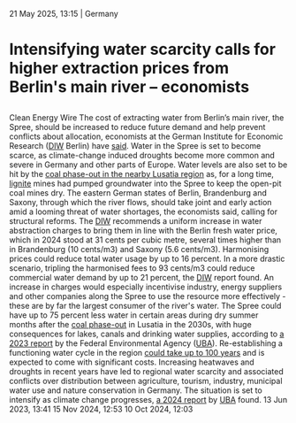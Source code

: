 21 May 2025, 13:15
| 
Germany
# Intensifying water scarcity calls for higher extraction prices from Berlin's main river – economists 
## 
Clean Energy Wire
The cost of extracting water from Berlin’s main river, the Spree, should be increased to reduce future demand and help prevent conflicts about allocation, economists at the German Institute for Economic Research ([DIW](https://www.cleanenergywire.org/experts/diw-german-institute-economic-research) Berlin) have [said](https://www.diw.de/de/diw_01.c.953841.de/hoehere_wasserentgelte_und_strukturreformen_koennten_wasserknappheit_an_der_spree_verringern.html). Water in the Spree is set to become scarce, as climate-change induced droughts become more common and severe in Germany and other parts of Europe. Water levels are also set to be hit by the [coal phase-out in the nearby Lusatia region](https://www.cleanenergywire.org/news/eastern-german-coal-phase-out-threatens-regional-water-supply-report) as, for a long time, [lignite](https://www.cleanenergywire.org/glossary/letter_l#lignite) mines had pumped groundwater into the Spree to keep the open-pit coal mines dry. 
The eastern German states of Berlin, Brandenburg and Saxony, through which the river flows, should take joint and early action amid a looming threat of water shortages, the economists said, calling for structural reforms. The [DIW](https://www.cleanenergywire.org/experts/diw-german-institute-economic-research) recommends a uniform increase in water abstraction charges to bring them in line with the Berlin fresh water price, which in 2024 stood at 31 cents per cubic metre, several times higher than in Brandenburg (10 cents/m3) and Saxony (5.6 cents/m3).
Harmonising prices could reduce total water usage by up to 16 percent. In a more drastic scenario, tripling the harmonised fees to 93 cents/m3 could reduce commercial water demand by up to 21 percent, the [DIW](https://www.cleanenergywire.org/experts/diw-german-institute-economic-research) report found. An increase in charges would especially incentivise industry, energy suppliers and other companies along the Spree to use the resource more effectively - these are by far the largest consumer of the river's water.
The Spree could have up to 75 percent less water in certain areas during dry summer months after the [coal phase-out](https://www.cleanenergywire.org/glossary/letter_c#coal_phase-out) in Lusatia in the 2030s, with huge consequences for lakes, canals and drinking water supplies, according to [a 2023 report](https://www.cleanenergywire.org/news/eastern-german-coal-phase-out-threatens-regional-water-supply-report) by the Federal Environmental Agency ([UBA](https://www.cleanenergywire.org/experts/uba-federal-environment-agency)). Re-establishing a functioning water cycle in the region [could take up to 100 years](https://www.cleanenergywire.org/news/water-management-become-major-challenge-after-end-coal-mining-east-germany) and is expected to come with significant costs.
Increasing heatwaves and droughts in recent years have led to regional water scarcity and associated conflicts over distribution between agriculture, tourism, industry, municipal water use and nature conservation in Germany. The situation is set to intensify as climate change progresses, [a 2024 report](https://www.cleanenergywire.org/news/water-conflicts-intensify-germany-due-climate-change-report) by [UBA](https://www.cleanenergywire.org/experts/uba-federal-environment-agency) found.
13 Jun 2023, 13:41
15 Nov 2024, 12:53
10 Oct 2024, 12:03